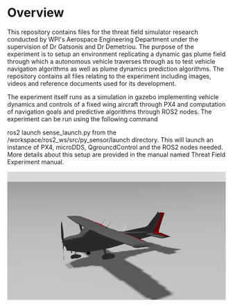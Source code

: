 # Overview

This repository contains files for the threat field simulator research conducted by WPI's
Aerospace Engineering Department under the supervision of Dr Gatsonis and Dr Demetriou. The purpose of the experiment is to setup an environment replicating a dynamic gas plume field through which a autonomous vehicle traverses through as to test vehicle navigation algorithms as well as plume dynamics prediction algorithms. The repository contains all files relating to the experiment including images, videos and reference documents used for its development.

The experiment itself runs as a simulation in gazebo implementing vehicle dynamics and controls of a fixed wing aircraft through PX4 and computation of navigation goals and predictive algorithms through ROS2 nodes. The experiment can be run using the following command 

ros2 launch sense_launch.py 
from the /workspace/ros2_ws/src/py_sensor/launch directory. This will launch an instance of PX4, microDDS, QgrouncdControl and the ROS2 nodes needed. More details about this setup are provided in the manual named Threat Field Experiment manual.

![Cover Image](https://github.com/WPI-AVMI/ThreatField2025/blob/main/cover_image.png)
